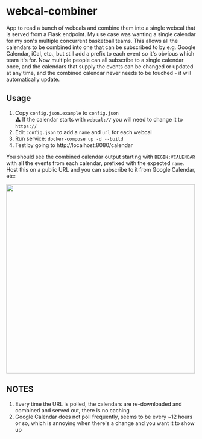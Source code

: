 # webcal-combiner

App to read a bunch of webcals and combine them into a single webcal that is served from a Flask endpoint. My use case was wanting a single calendar for my son's multiple concurrent basketball teams. This allows all the calendars to be combined into one that can be subscribed to by e.g. Google Calendar, iCal, etc., but still add a prefix to each event so it's obvious which team it's for. Now multiple people can all subscribe to a single calendar once, and the calendars that supply the events can be changed or updated at any time, and the combined calendar never needs to be touched - it will automatically update.

## Usage

1. Copy `config.json.example` to `config.json`  
:warning: If the calendar starts with `webcal://` you will need to change it to `https://`
1. Edit `config.json` to add a `name` and `url` for each webcal
1. Run service: `docker-compose up -d --build`
1. Test by going to http://localhost:8080/calendar

You should see the combined calendar output starting with `BEGIN:VCALENDAR` with all the events from each calendar, prefixed with the expected `name`. Host this on a public URL and you can subscribe to it from Google Calendar, etc:

<img src="https://user-images.githubusercontent.com/1694586/233532371-a316e691-634b-4850-9a91-3b6f14b03ef6.png" width="500">

## NOTES

1. Every time the URL is polled, the calendars are re-downloaded and combined and served out, there is no caching
1. Google Calendar does not poll frequently, seems to be every ~12 hours or so, which is annoying when there's a change and you want it to show up
